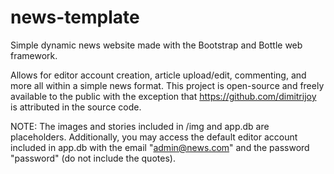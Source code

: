 # news-template
Simple dynamic news website made with the Bootstrap and Bottle web framework.

Allows for editor account creation, article upload/edit, commenting, and more all within a simple news format. This project is open-source and freely available to the public with the exception that https://github.com/dimitrijoy is attributed in the source code.

NOTE: The images and stories included in /img and app.db are placeholders. Additionally, you may access the default editor account included in app.db with the email "admin@news.com" and the password "password" (do not include the quotes).
